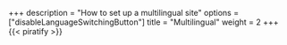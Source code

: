 +++
description = "How to set up a multilingual site"
options = ["disableLanguageSwitchingButton"]
title = "Multilingual"
weight = 2
+++
{{< piratify >}}